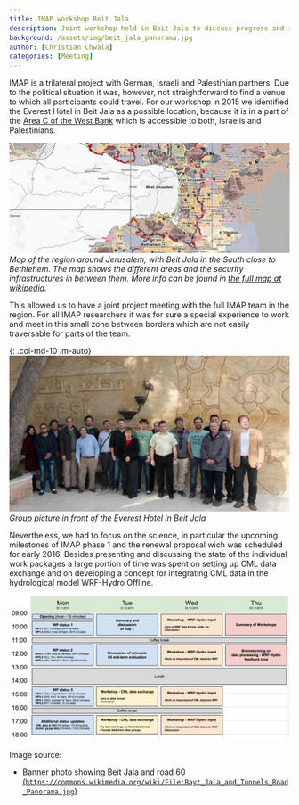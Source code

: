 ```yaml
---
title: IMAP workshop Beit Jala
description: Joint workshop held in Beit Jala to discuss progress and interactions
background: /assets/img/beit_jala_panorama.jpg
author: [Christian Chwala]
categories: [Meeting]
---
```


IMAP is a trilateral project with German, Israeli and Palestinian partners. Due to the political situation it was, however, not straightforward to find a venue to which all participants could travel. For our workshop in 2015 we identified the Everest Hotel in Beit Jala as a possible location, because it is in a part of the [Area C of the West Bank](https://en.wikipedia.org/wiki/Area_C_(West_Bank)) which is accessible to both, Israelis and Palestinians.

![map_beit_jala](/assets/img/map_beit_jala.png)
_Map of the region around Jerusalem, with Beit Jala in the South close to Bethlehem. The map shows the different areas and the security infrastructures in between them. More info can be found in [the full map at wikipedia](https://upload.wikimedia.org/wikipedia/commons/f/fd/West_Bank_Access_Restrictions.pdf)._

This allowed us to have a joint project meeting with the full IMAP team in the region. For all IMAP researchers it was for sure a special experience to work and meet in this small zone between borders which are not easily traversable for parts of the team.

{: .col-md-10 .m-auto}
![group picture](/assets/img/beit_jala_group_photo.jpg)
_Group picture in front of the Everest Hotel in Beit Jala_

Nevertheless, we had to focus on the science, in particular the upcoming milestones of IMAP phase 1 and the renewal proposal wich was scheduled for early 2016. Besides presenting and discussing the state of the individual work packages a large portion of time was spent on setting up CML data exchange and on developing a concept for integrating CML data in the hydrological model WRF-Hydro Offline.

![schedule](/assets/img/beit_jala_schedule.png)


Image source:
* Banner photo showing Beit Jala and road 60 [(`https://commons.wikimedia.org/wiki/File:Bayt_Jala_and_Tunnels_Road_Panorama.jpg`)](https://commons.wikimedia.org/wiki/File:Bayt_Jala_and_Tunnels_Road_Panorama.jpg)